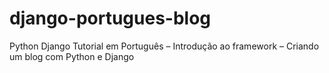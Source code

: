 # django-portugues-blog

Python Django Tutorial em Português – Introdução ao framework – Criando um blog com Python e Django


